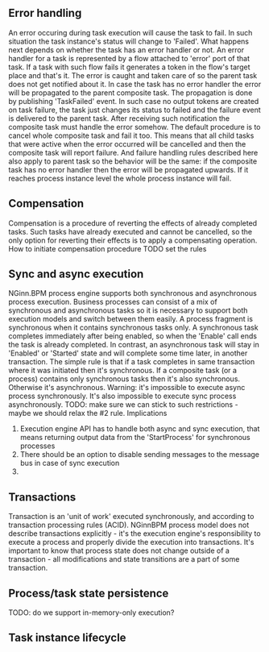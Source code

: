 


## Error handling

An error occuring during task execution will cause the task to fail. In such situation the task instance's status will change to 'Failed'.
What happens next depends on whether the task has an error handler or not.
An error handler for a task is represented by a flow  attached to 'error' port of that task. If a task with such flow fails it generates a token in the flow's target place and that's it. The error is caught and taken care of so the parent task does not get notified about it.
In case the task has no error handler the error will be propagated to the parent composite task. The propagation is done by publishing 'TaskFailed' event. In such case no output tokens are created on task failure, the task just changes its status to failed and the failure event is delivered to the parent task.
After receiving such notification the composite task must handle the error somehow. The default procedure is to cancel whole composite task and fail it too. This means that all child tasks that were active when the error occurred will be cancelled and then the composite task will report failure. And failure handling rules described here also apply to parent task so the behavior will be the same: if the composite task has no error handler then the error will be propagated upwards. If it reaches process instance level the whole process instance will fail.

## Compensation

Compensation is a procedure of reverting the effects of already completed tasks. Such tasks have already executed and cannot be cancelled, so the only option for reverting their effects is to apply a compensating operation.
How to initiate compensation procedure
TODO set the rules

## Sync and async execution

NGinn.BPM process engine supports both synchronous and asynchronous process execution. Business processes can consist of a mix of synchronous and asynchronous tasks so it is necessary to support both execution models and switch between them easily.
A process fragment is synchronous when it contains synchronous tasks only. A synchronous task completes immediately after being enabled, so when the 'Enable' call ends the task is already completed. In contrast, an asynchronous task will stay in 'Enabled' or 'Started' state and will complete some time later, in another transaction. The simple rule is that if a task completes in same transaction where it was initiated then it's synchronous. If a composite task (or a process) contains only synchronous tasks then it's also synchronous. Otherwise it's asynchronous.
Warning: it's impossible to execute async process synchronously. It's also impossible to execute sync process asynchronously. TODO: make sure we can stick to such restrictions - maybe we should relax the #2 rule.
Implications
1. Execution engine API has to handle both async and sync execution, that means returning output data from the 'StartProcess' for synchronous processes
2. There should be an option to disable sending messages to the message bus in case of sync execution
3. 

## Transactions

Transaction is an 'unit of work' executed synchronously, and according to transaction processing rules (ACID). NGinnBPM process model does not describe transactions explicitly - it's the execution engine's responsibility to execute a process and properly divide the execution into transactions. It's important to know that process state does not change outside of a transaction - all modifications and state transitions are a part of some transaction. 

## Process/task state persistence

TODO: do we support in-memory-only execution?

## Task instance lifecycle



